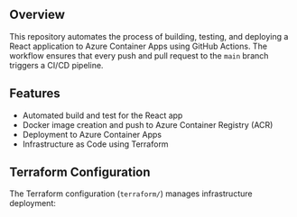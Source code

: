 ## Overview

This repository automates the process of building, testing, and deploying a React application to Azure Container Apps using GitHub Actions. The workflow ensures that every push and pull request to the `main` branch triggers a CI/CD pipeline.

## Features

- Automated build and test for the React app
- Docker image creation and push to Azure Container Registry (ACR)
- Deployment to Azure Container Apps
- Infrastructure as Code using Terraform


## Terraform Configuration

The Terraform configuration (`terraform/`) manages infrastructure deployment:


